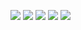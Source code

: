 ![](https://github-profile-summary-cards.vercel.app/api/cards/profile-details?username=Emrehan-Aydin&theme=github_dark)
![](https://github-profile-summary-cards.vercel.app/api/cards/repos-per-language?username=Emrehan-Aydin&theme=github_dark)
![](https://github-profile-summary-cards.vercel.app/api/cards/most-commit-language?username=Emrehan-Aydin&theme=github_dark)
![](https://github-profile-summary-cards.vercel.app/api/cards/stats?username=Emrehan-Aydin&theme=github_dark)
![](https://github-profile-summary-cards.vercel.app/api/cards/productive-time?username=Emrehan-Aydin&theme=github_dark)
